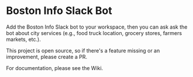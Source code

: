 # Boston Info Slack Bot

Add the Boston Info Slack bot to your workspace, then you can ask ask the bot about city services (e.g., food truck location, grocery stores, farmers markets, etc.).

This project is open source, so if there's a feature missing or an improvement, please create a PR.

For documentation, please see the Wiki.
